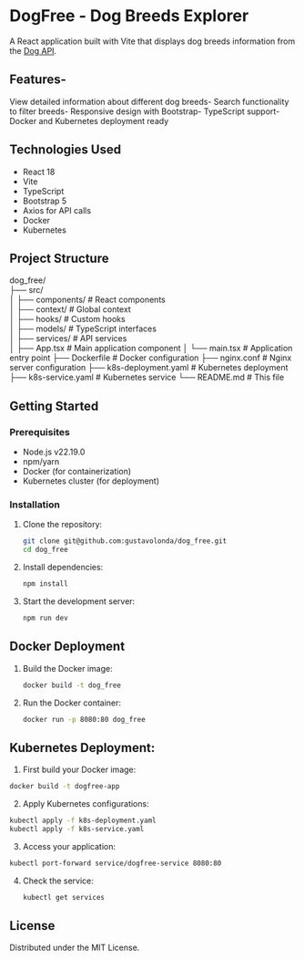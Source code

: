 # DogFree - Dog Breeds Explorer
A React application built with Vite that displays dog breeds information from the [Dog API](https://dogapi.dog/).

## Features- 
View detailed information about different dog breeds- Search functionality to filter breeds- Responsive design with Bootstrap- TypeScript support- Docker and Kubernetes deployment ready
## Technologies Used

- React 18
- Vite
- TypeScript
- Bootstrap 5
- Axios for API calls
- Docker
- Kubernetes
## Project Structure
dog_free/ <br>
├── src/ <br>
│ ├── components/ # React components <br>
│ ├── context/ # Global context <br>
│ ├── hooks/ # Custom hooks <br>
│ ├── models/ # TypeScript interfaces <br>
│ ├── services/ # API services <br>
│ ├── App.tsx # Main application component 
│ └── main.tsx # Application entry point 
├── Dockerfile # Docker configuration 
├── nginx.conf # Nginx server configuration 
├── k8s-deployment.yaml # Kubernetes deployment 
├── k8s-service.yaml # Kubernetes service 
└── README.md # This file

## Getting Started

### Prerequisites

- Node.js v22.19.0
- npm/yarn
- Docker (for containerization)
- Kubernetes cluster (for deployment)

### Installation

1. Clone the repository:
   ```bash
   git clone git@github.com:gustavolonda/dog_free.git
   cd dog_free
   ```
2. Install dependencies:
   ```bash
   npm install
   ```
3. Start the development server:
   ```bash
   npm run dev
   ```
## Docker Deployment
1. Build the Docker image:
   ```bash
   docker build -t dog_free 
   ```
2. Run the Docker container:
   ```bash
   docker run -p 8080:80 dog_free
   ```
## Kubernetes Deployment:
1. First build your Docker image:
  ```bash
docker build -t dogfree-app 
   ```
2. Apply Kubernetes configurations:
```bash
kubectl apply -f k8s-deployment.yaml
kubectl apply -f k8s-service.yaml
   ```
3. Access your application:
  ```bash
kubectl port-forward service/dogfree-service 8080:80
   ```
4. Check the service:
   ```bash
   kubectl get services
   ```   
## License
Distributed under the MIT License.